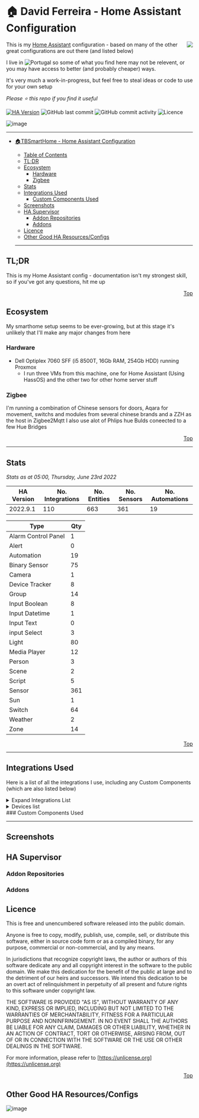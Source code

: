# 🏠 David Ferreira - Home Assistant Configuration

<img align="right" src="https://www.home-assistant.io/images/favicon-192x192-full.png">

This is my [Home Assistant](https://www.home-assistant.io/) configuration - based on many of the other great configurations are out there (and listed below)

I live in ![Portugal](http://flags.ox3.in/mini/pt.png) so some of what you find here may not be relevent, or you may have access to better (and probably cheaper) ways.

It's very much a work-in-progress, but feel free to steal ideas or code to use for your own setup

_Please :star: this repo if you find it useful_

[![HA Version](https://img.shields.io/badge/Home%20Assistant--brightgreen)](https://github.com/home-assistant/home-assistant/releases/)
![GitHub last commit](https://img.shields.io/github/last-commit/bacco007/HomeAssistantConfig?style=flat-square) ![GitHub commit activity](https://img.shields.io/github/commit-activity/w/bacco007/HomeAssistantConfig?style=flat-square)
![Licence](https://img.shields.io/badge/license-Unlicense-blue.svg?style=flat-square)

![image](https://user-images.githubusercontent.com/32928749/189365835-60fbf4ef-b4fd-40a2-87df-c42eca44ccd6.png)

---

- [🏠TBSmartHome - Home Assistant Configuration](#tbsmarthome---home-assistant-configuration)
  - [Table of Contents](#table-of-contents)
  - [TL;DR](#tldr)
  - [Ecosystem](#ecosystem)
    - [Hardware](#hardware)
    - [Zigbee](#zigbee)
  - [Stats](#stats)
  - [Integrations Used](#integrations-used)
    - [Custom Components Used](#custom-components-used)
  - [Screenshots](#screenshots)
  - [HA Supervisor](#ha-supervisor)
    - [Addon Repositories](#addon-repositories)
    - [Addons](#addons)
  - [Licence](#licence)
  - [Other Good HA Resources/Configs](#other-good-ha-resourcesconfigs)
  
  
  ---


## TL;DR

This is my Home Assistant config - documentation isn't my strongest skill, so if you've got any questions, hit me up

<p align="right"><a href="#top" title="Back to top">Top</a></p>

## Ecosystem

My smarthome setup seems to be ever-growing, but at this stage it's unlikely that I'll make any major changes from here

### Hardware

- Dell Optiplex 7060 SFF (i5 8500T, 16Gb RAM, 254Gb HDD) running Proxmox
  - I run three VMs from this machine, one for Home Assistant (Using HassOS) and the other two for other home server stuff

### Zigbee

I'm running a combination of Chinese sensors for doors, Aqara for movement, switchs and modules from several chinese brands and a ZZH as the host in Zigbee2Mqtt
I also use alot of Phlips hue Bulds coneected to a few Hue Bridges
<p align="right"><a href="#top" title="Back to top">Top</a></p>

---

## Stats

_Stats as at 05:00, Thursday, June 23rd 2022_

| HA Version                               | No. Integrations                                        | No. Entities | No. Sensors | No. Automations |
| ---------------------------------------- | ------------------------------------------------------- | ------------ | ----------- | --------------- |
| 2022.9.1 | 110     | 663         | 361 | 19 |

Type | Qty
-- | --
Alarm Control Panel | 1
Alert | 0
Automation | 19
Binary Sensor | 75
Camera | 1
Device Tracker | 8
Group | 14
Input Boolean | 8
Input Datetime | 1
Input Text | 0
input Select | 3
Light | 80
Media Player | 12
Person | 3
Scene | 2
Script | 5
Sensor | 361
Sun | 1
Switch | 64
Weather | 2
Zone | 14

<p align="right"><a href="#top" title="Back to top">Top</a></p>

---


## Integrations Used

Here is a list of all the integrations I use, including any Custom Components (which are also listed below)

<details>
<summary>Expand Integrations List</summary>

| Name |
| --- |
| [adaptive_lighting](https://www.home-assistant.io/components/adaptive_lighting) |
</details>

<details>
<summary>Devices list</summary>
| Name |
| --- |
| [zone](https://www.home-assistant.io/components/zone) |
| [Philips Hue Bridge](https://www.philips-hue.com/pt-pt/p/hue-hue-bridge/8719514342620) |
| [Philips Hue e27 800lm color - Model LCT010](https://www.philips-hue.com/pt-pt/p/hue-white-and-color-ambiance-pacote-de-1--e27/8719514328204) |
| [Philips Hue e27 1100lm color - Model LCA006](https://www.philips-hue.com/pt-pt/p/hue-white-and-color-ambiance-pacote-de-1--e27/8719514291171#specifications) |
| [Philips Hue e17 470lm color - Model LCT012](https://www.philips-hue.com/pt-pt/p/hue-white-and-color-ambiance-lampada-individual-e14/8719514356610) |
| [Philips Hue Gu10 350lm color - Model LCG002](https://www.philips-hue.com/pt-pt/p/hue-white-and-color-ambiance-pacote-de-1--gu10/8719514339880) |
| [Philips Hue GO V1 - Model LLC020](https://www.philips-hue.com/pt-pt/p/hue-white-and-color-ambiance-luz-portatil-go--modelo-mais-recente-/7602031P7) |
| [Philips Hue GO V1 - Model LCT026](https://www.philips-hue.com/pt-pt/p/hue-white-and-color-ambiance-luz-portatil-go--modelo-mais-recente-/7602031P7) |
| [Philips Hue Playbar - Model LCT024](https://www.philips-hue.com/pt-pt/p/hue-white-and-color-ambiance-embalagem-dupla-de-barra-de-luz-play/7820230P7) |
| [Philips Hue Dimmer Switch](https://www.philips-hue.com/en-us/p/hue-dimmer-switch--latest-model-/046677562779) |
</details>
### Custom Components Used

 ---
## Screenshots

## HA Supervisor

### Addon Repositories

### Addons

## Licence

This is free and unencumbered software released into the public domain.

Anyone is free to copy, modify, publish, use, compile, sell, or distribute this software, either in source code form or as a compiled binary, for any purpose, commercial or non-commercial, and by any means.

In jurisdictions that recognize copyright laws, the author or authors of this software dedicate any and all copyright interest in the software to the public domain. We make this dedication for the benefit of the public at large and to the detriment of our heirs and successors. We intend this dedication to be an overt act of relinquishment in perpetuity of all present and future rights to this software under copyright law.

THE SOFTWARE IS PROVIDED "AS IS", WITHOUT WARRANTY OF ANY KIND, EXPRESS OR IMPLIED, INCLUDING BUT NOT LIMITED TO THE WARRANTIES OF MERCHANTABILITY, FITNESS FOR A PARTICULAR PURPOSE AND NONINFRINGEMENT. IN NO EVENT SHALL THE AUTHORS BE LIABLE FOR ANY CLAIM, DAMAGES OR OTHER LIABILITY, WHETHER IN AN ACTION OF CONTRACT, TORT OR OTHERWISE, ARISING FROM, OUT OF OR IN CONNECTION WITH THE SOFTWARE OR THE USE OR OTHER DEALINGS IN THE SOFTWARE.

For more information, please refer to [https://unlicense.org](https://unlicense.org)

<p align="right"><a href="#top" title="Back to top">Top</a></p>

## Other Good HA Resources/Configs



![image](https://user-images.githubusercontent.com/32928749/189365835-60fbf4ef-b4fd-40a2-87df-c42eca44ccd6.png)
